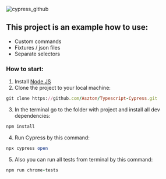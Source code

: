 ![cypress_github](https://miro.medium.com/max/480/1*bMB71PXANGQd0MV5Gx82Jw.jpeg)
## This project is an example how to use: </br>
- Custom commands </br>
- Fixtures / json files </br>
- Separate selectors </br>
### How to start:
1. Install [Node JS](https://nodejs.org/en/download/)
2. Clone the project to your local machine:
```ruby
git clone https://github.com/Aszton/Typescript-Cypress.git
```
3. In the terminal go to the folder with project and install all dev dependencies:
```ruby
npm install
```
4. Run Cypress by this command:
```ruby
npx cypress open
```
5. Also you can run all tests from terminal by this command:
```ruby
npm run chrome-tests
```
